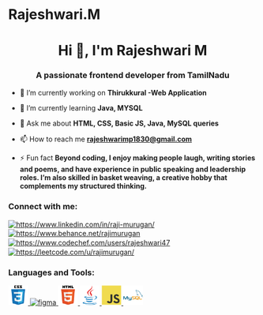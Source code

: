 # Rajeshwari.M

<h1 align="center">Hi 👋, I'm Rajeshwari M</h1>
<h3 align="center">A passionate frontend developer from TamilNadu</h3>

- 🔭 I’m currently working on **Thirukkural -Web Application**

- 🌱 I’m currently learning **Java, MYSQL**

- 💬 Ask me about **HTML, CSS, Basic JS, Java, MySQL queries**

- 📫 How to reach me **rajeshwarimp1830@gmail.com**

- ⚡ Fun fact **Beyond coding, I enjoy making people laugh, writing stories and poems, and have experience in public speaking and leadership roles. I’m also skilled in basket weaving, a creative hobby that complements my structured thinking.**

<h3 align="left">Connect with me:</h3>
<p align="left">
<a href="https://www.linkedin.com/in/raji-murugan/" target="blank"><img align="center" src="https://raw.githubusercontent.com/rahuldkjain/github-profile-readme-generator/master/src/images/icons/Social/linked-in-alt.svg" alt="https://www.linkedin.com/in/raji-murugan/" height="30" width="40" /></a>
<a href="[https://www.behance.net/rajimurugan](https://www.behance.net/RajiMurugan)" target="blank"><img align="center" src="https://raw.githubusercontent.com/rahuldkjain/github-profile-readme-generator/master/src/images/icons/Social/behance.svg" alt="https://www.behance.net/rajimurugan" height="30" width="40" /></a>
<a href="https://www.codechef.com/users/rajeshwari47" target="blank"><img align="center" src="https://cdn.jsdelivr.net/npm/simple-icons@3.1.0/icons/codechef.svg" alt="https://www.codechef.com/users/rajeshwari47" height="30" width="40" /></a>
<a href="https://leetcode.com/u/RajiMurugan/" target="blank"><img align="center" src="https://raw.githubusercontent.com/rahuldkjain/github-profile-readme-generator/master/src/images/icons/Social/leet-code.svg" alt="https://leetcode.com/u/rajimurugan/" height="30" width="40" /></a>
</p>

<h3 align="left">Languages and Tools:</h3>
<p align="left"> <a href="https://www.w3schools.com/css/" target="_blank" rel="noreferrer"> <img src="https://raw.githubusercontent.com/devicons/devicon/master/icons/css3/css3-original-wordmark.svg" alt="css3" width="40" height="40"/> </a> <a href="https://www.figma.com/" target="_blank" rel="noreferrer"> <img src="https://www.vectorlogo.zone/logos/figma/figma-icon.svg" alt="figma" width="40" height="40"/> </a> <a href="https://www.w3.org/html/" target="_blank" rel="noreferrer"> <img src="https://raw.githubusercontent.com/devicons/devicon/master/icons/html5/html5-original-wordmark.svg" alt="html5" width="40" height="40"/> </a> <a href="https://www.java.com" target="_blank" rel="noreferrer"> <img src="https://raw.githubusercontent.com/devicons/devicon/master/icons/java/java-original.svg" alt="java" width="40" height="40"/> </a> <a href="https://developer.mozilla.org/en-US/docs/Web/JavaScript" target="_blank" rel="noreferrer"> <img src="https://raw.githubusercontent.com/devicons/devicon/master/icons/javascript/javascript-original.svg" alt="javascript" width="40" height="40"/> </a> <a href="https://www.mysql.com/" target="_blank" rel="noreferrer"> <img src="https://raw.githubusercontent.com/devicons/devicon/master/icons/mysql/mysql-original-wordmark.svg" alt="mysql" width="40" height="40"/> </a> </p>
